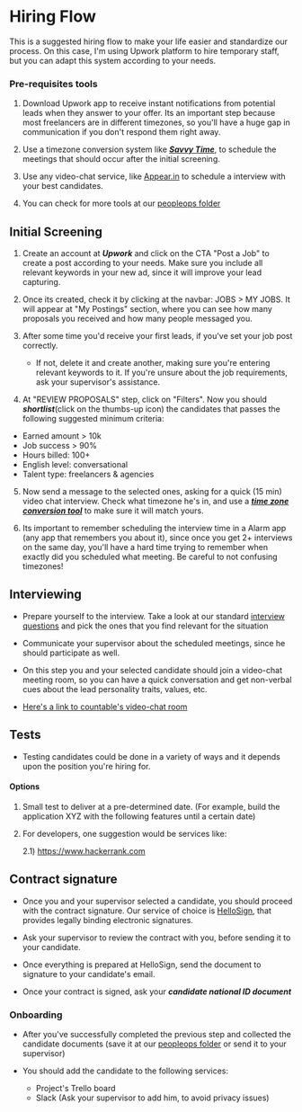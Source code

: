 # Hiring Flow

This is a suggested hiring flow to make your life easier and standardize our process. On this case, I'm using Upwork platform to hire temporary staff, but you can adapt this system according to your needs.

### Pre-requisites tools

1) Download Upwork app to receive instant notifications from potential leads when they answer to your offer. Its an important step because most freelancers are in different timezones, so you'll have a huge gap in communication if you don't respond them right away.

2) Use a timezone conversion system like [***Savvy Time***](https://savvytime.com/converter/pdt-to-ist), to schedule the meetings that should occur after the initial screening.

3) Use any video-chat service, like [Appear.in](http://appear.in/countable) to schedule a interview with your best candidates.

4) You can check for more tools at our [peopleops folder](https://drive.google.com/drive/folders/1HY7LPI_h5F5WxaTW5v-1_DMUXcJIjjh1)

## Initial Screening

1) Create an account at ***Upwork*** and click on the CTA "Post a Job" to create a post according to your needs. Make sure you include all relevant keywords in your new ad, since it will improve your lead capturing.

2) Once its created, check it by clicking at the navbar: JOBS > MY JOBS. It will appear at "My Postings" section, where you can see how many proposals you received and how many people messaged you.

3) After some time you'd receive your first leads, if you've set your job post correctly.
     - If not, delete it and create another, making sure you're entering relevant keywords to it. If you're unsure about the job requirements, ask your supervisor's assistance.

4) At "REVIEW PROPOSALS" step, click on "Filters". Now you should ***shortlist***(click on the thumbs-up icon) the candidates that passes the following suggested minimum criteria:
 - Earned amount > 10k
 - Job success > 90%
 - Hours billed: 100+
- English level: conversational
- Talent type: freelancers & agencies

5) Now send a message to the selected ones, asking for a quick (15 min) video chat interview. Check what timezone he's in, and use a [***time zone conversion tool***](https://savvytime.com/converter/pdt-to-ist) to make sure it will match yours.

6) Its important to remember scheduling the interview time in a Alarm app (any app that remembers you about it), since once you get 2+ interviews on the same day, you'll have a hard time trying to remember when exactly did you scheduled what meeting.  Be careful to not confusing timezones!

## Interviewing

- Prepare yourself to the interview. Take a look at our standard [interview questions](https://docs.google.com/document/d/130KCrw5WGYTGgJYKBVec3iEXxKkNoEkm1urHzEWznMo/edit#heading=h.7h8atrac1axk) and pick the ones that you find relevant for the situation

- Communicate your supervisor about the scheduled meetings, since he should participate as well.

- On this step you and your selected candidate should join a video-chat meeting room, so you can have a quick conversation and get non-verbal cues about the lead personality traits, values, etc.

 - [Here's a link to countable's video-chat room](http://appear.in/countable)



## Tests

- Testing candidates could be done in a variety of ways and it depends upon the position you're hiring for.

#### Options
1) Small test to deliver at a pre-determined date. (For example, build the application XYZ with the following features until a certain date)

2) For developers, one suggestion would be services like:

    2.1) https://www.hackerrank.com


## Contract signature

- Once you and your supervisor selected a candidate, you should proceed with the contract signature. Our service of choice is [HelloSign](https://hellosign.com), that provides legally binding electronic signatures.

- Ask your supervisor to review the contract with you, before sending it to your candidate.

- Once everything is prepared at HelloSign, send the document to signature to your candidate's email.

- Once your contract is signed, ask your ***candidate national ID document***

### Onboarding

- After you've successfully completed the previous step and collected the candidate documents (save it at our [peopleops folder](https://drive.google.com/drive/folders/1HY7LPI_h5F5WxaTW5v-1_DMUXcJIjjh1) or send it to your supervisor)

- You should add the candidate to the following services:
    - Project's Trello board
    - Slack (Ask your supervisor to add him, to avoid privacy issues)

